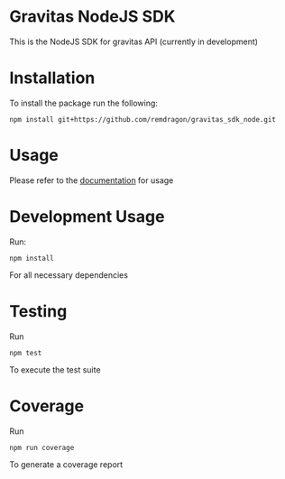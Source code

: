 # Gravitas NodeJS SDK

This is the NodeJS SDK for gravitas API (currently in development)

# Installation

To install the package run the following:

	npm install git+https://github.com/remdragon/gravitas_sdk_node.git

# Usage

Please refer to the [documentation](docs/README.md) for usage

# Development Usage

Run:

	npm install

For all necessary dependencies

# Testing

Run

	npm test

To execute the test suite

# Coverage

Run

	npm run coverage

To generate a coverage report
